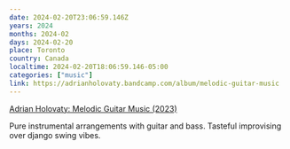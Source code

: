 ```yaml
---
date: 2024-02-20T23:06:59.146Z
years: 2024
months: 2024-02
days: 2024-02-20
place: Toronto
country: Canada
localtime: 2024-02-20T18:06:59.146-05:00
categories: ["music"]
link: https://adrianholovaty.bandcamp.com/album/melodic-guitar-music
---
```

[Adrian Holovaty: Melodic Guitar Music (2023)](https://adrianholovaty.bandcamp.com/album/melodic-guitar-music)

Pure instrumental arrangements with guitar and bass. Tasteful improvising over django swing vibes.
